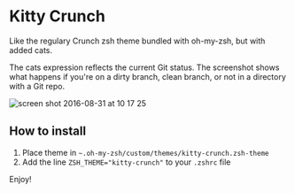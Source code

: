 # Kitty Crunch

Like the regulary Crunch zsh theme bundled with oh-my-zsh, but with added cats.

The cats expression reflects the current Git status. The screenshot shows what happens if you're on a dirty branch, clean branch, or not in a directory with a Git repo.

![screen shot 2016-08-31 at 10 17 25](https://cloud.githubusercontent.com/assets/4446634/18121380/92e9af04-6f64-11e6-8445-144ed75bcd0a.png)

## How to install

1. Place theme in `~.oh-my-zsh/custom/themes/kitty-crunch.zsh-theme`
2. Add the line `ZSH_THEME="kitty-crunch"` to your `.zshrc` file

Enjoy!

